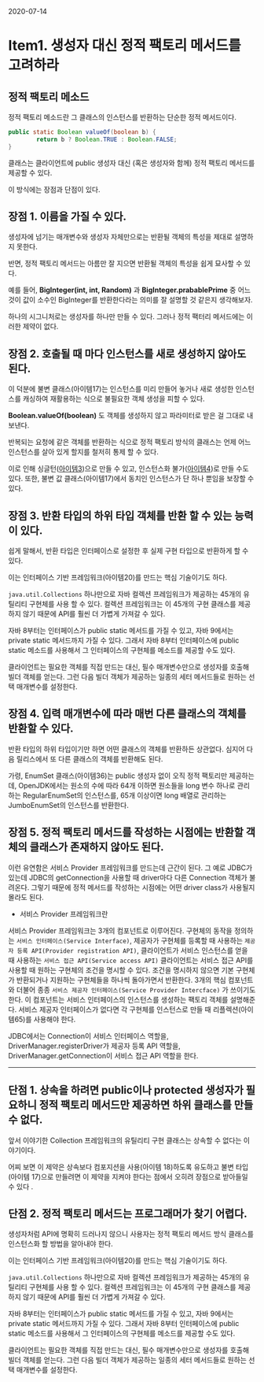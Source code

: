 2020-07-14



# Item1. 생성자 대신 정적 팩토리 메서드를 고려하라



## 정적 팩토리 메소드

 정적 팩토리 메소드란 그 클래스의 인스턴스를 반환하는 단순한 정적 메서드이다.

```java
public static Boolean valueOf(boolean b) {
		return b ? Boolean.TRUE : Boolean.FALSE;
}
```

클래스는 클라이언트에 public 생성자 대신 (혹은 생성자와 함께) 정적 팩토리 메서드를 제공할 수 있다. 

이 방식에는 장점과 단점이 있다. 



## 장점 1. 이름을 가질 수 있다.

생성자에 넘기는 매개변수와 생성자 자체만으로는 반환될 객체의 특성을 제대로 설명하지 못한다. 

반면, 정적 팩토리 메서드는 아름만 잘 지으면 반환될 객체의 특성을 쉽게 묘사할 수 있다. 

예를 들어, **BigInteger(int, int, Random)** 과 **BigInteger.prabablePrime** 중 어느 것이 값이 소수인 BigInteger를 반환한다라는 의미를 잘 설명할 것 같은지 생각해보자.

하나의 시그니처로는 생성자를 하나만 만들 수 있다. 그러나 정적 팩터리 메서드에는 이러한 제약이 없다.



## 장점 2. 호출될 때 마다 인스턴스를 새로 생성하지 않아도 된다.

이 덕분에 불변 클래스(아이템17)는 인스턴스를 미리 만들어 놓거나 새로 생성한 인스턴스를 캐싱하여 재활용하는 식으로 불필요한 객체 생성을 피할 수 있다. 

**Boolean.valueOf(boolean)** 도 객체를 생성하지 않고 파라미터로 받은 걸 그대로 내보낸다. 

반복되는 요청에 같은 객체를 반환하는 식으로 정적 팩토리 방식의 클래스는 언제 어느 인스턴스를 살아 있게 할지를 철저히 통제 할 수 있다.

이로 인해 싱글턴([아이템3](https://github.com/bosuksh/TIL/blob/java/java/effectiveJava/effectiveJava3.md))으로 만들 수 있고, 인스턴스화 불가([아이템4](https://github.com/bosuksh/TIL/blob/java/java/effectiveJava/effectiveJava4.md))로 만들 수도 있다.
또한, 불변 값 클래스(아이템17)에서 동치인 인스턴스가 단 하나 뿐임을 보장할 수 있다. 



## 장점 3. 반환 타입의 하위 타입 객체를 반환 할 수 있는 능력이 있다.

쉽게 말해서, 반환 타입은 인터페이스로 설정한 후 실제 구현 타입으로 반환하게 할 수 있다. 

이는 인터페이스 기반 프레임워크(아이템20)를 만드는 핵심 기술이기도 하다.

`java.util.Collections` 하나만으로 자바 컬렉션 프레임워크가 제공하는 45개의 유틸리티 구현체를 사용 할 수 있다.
컬렉션 프레임워크는 이 45개의 구현 클래스를 제공하지 않기 때문에 API를 훨씬 더 가볍게 가져갈 수 있다. 

자바 8부터는 인터페이스가 public static 메서드를 가질 수 있고, 자바 9에서는 private static 메서드까지 가질 수 있다. 그래서 자바 8부터 인터페이스에 public static 메소드를 사용해서 그 인터페이스의 구현체를 메소드를 제공할 수도 있다. 

클라이언트는 필요한 객체를 직접 만드는 대신, 필수 매개변수만으로 생성자를 호출해 빌더 객체를 얻는다.
그런 다음 빌더 객체가 제공하는 일종의 세터 메서드들로 원하는 선택 매개변수를 설정한다. 

## 장점 4. 입력 매개변수에 따라 매번 다른 클래스의 객체를 반환할 수 있다.

반환 타입의 하위 타입이기만 하면 어떤 클래스의 객체를 반환하든 상관없다. 심지어 다음 릴리스에서 또 다른 클래스의 객체를 반환해도 된다. 

가령, EnumSet 클래스(아이템36)는 public 생성자 없이 오직 정적 팩토리만 제공하는데,  OpenJDK에서는 원소의 수에 따라 64개 이하면 원소들을 long 변수 하나로 관리하는 RegularEnumSet의 인스턴스를, 65개 이상이면 long 배열로 관리하는 JumboEnumSet의 인스턴스를 반환한다. 



## 장점 5. 정적 팩토리 메서드를 작성하는 시점에는 반환할 객체의 클래스가 존재하지 않아도 된다.

이런 유연함은 서비스 Provider 프레임워크를 만드는데 근간이 된다. 그 예로 JDBC가 있는데 JDBC의 getConnection을 사용할 때 driver마다 다른 Connection 객체가 불려온다. 그렇기 때문에 정적 메서드를 작성하는 시점에는 어떤 driver class가 사용될지 몰라도 된다. 

- 서비스 Provider 프레임워크란

서비스 Provider 프레임워크는 3개의 컴포넌트로 이루어진다. 구현체의 동작을 정의하는 `서비스 인터페이스(Service Interface)`, 제공자가 구현체를 등록할 때 사용하는 `제공자 등록 API(Provider registration API)`, 클라이언트가 서비스 인스턴스를 얻을 때 사용하는 `서비스 접근 API(Service access API)`  클라이언트는 서비스 접근 API를 사용할 때 원하는 구현체의 조건을 명시할 수 있다. 조건을 명시하지 않으면 기본 구현체가 반환되거나 지원하는 구현체들을 하나씩 돌아가면서 반환한다. 3개의 핵심 컴포넌트와 더불어 종종 `서비스 제공자 인터페이스(Service Provider Intercface)` 가 쓰이기도 한다. 이 컴포넌트는 서비스 인터페이스의 인스턴스를 생성하는 팩토리 객체를 설명해준다. 서비스 제공자 인터페이스가 없다면 각 구현체를 인스턴스로 만들 때 리플렉션(아이템65)를 사용해야 한다. 

JDBC에서는 Connection이 서비스 인터페이스 역할을, DriverManager.registerDriver가 제공자 등록 API 역할을, DriverManager.getConnection이 서비스 접근 API 역할을 한다. 



---

## 단점 1. 상속을 하려면 public이나 protected 생성자가 필요하니 정적 팩토리 메서드만 제공하면 하위 클래스를 만들 수 없다.

앞서 이야기한 Collection 프레임워크의 유틸리티 구현 클래스는 상속할 수 없다는 이야기이다. 

어찌 보면 이 제약은 상속보다 컴포지션을 사용(아이템 18)하도록 유도하고 불변 타입(아이템 17)으로 만들려면 이 제약을 지켜야 한다는 점에서 오히려 장점으로 받아들일 수 있다 . 



## 단점 2. 정적 팩토리 메서드는 프로그래머가 찾기 어렵다.

생성자처럼 API에 명확히 드러나지 않으니 사용자는 정적 팩토리 메서드 방식 클래스를 인스턴스화 할 방법을 알아내야 한다.

이는 인터페이스 기반 프레임워크(아이템20)를 만드는 핵심 기술이기도 하다.

`java.util.Collections` 하나만으로 자바 컬렉션 프레임워크가 제공하는 45개의 유틸리티 구현체를 사용 할 수 있다.
컬렉션 프레임워크는 이 45개의 구현 클래스를 제공하지 않기 때문에 API를 훨씬 더 가볍게 가져갈 수 있다. 

자바 8부터는 인터페이스가 public static 메서드를 가질 수 있고, 자바 9에서는 private static 메서드까지 가질 수 있다. 그래서 자바 8부터 인터페이스에 public static 메소드를 사용해서 그 인터페이스의 구현체를 메소드를 제공할 수도 있다. 

클라이언트는 필요한 객체를 직접 만드는 대신, 필수 매개변수만으로 생성자를 호출해 빌더 객체를 얻는다.
그런 다음 빌더 객체가 제공하는 일종의 세터 메서드들로 원하는 선택 매개변수를 설정한다. 